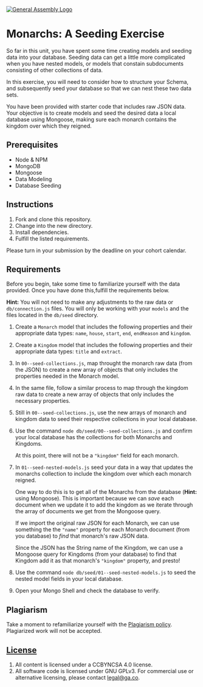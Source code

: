[![General Assembly Logo](https://camo.githubusercontent.com/1a91b05b8f4d44b5bbfb83abac2b0996d8e26c92/687474703a2f2f692e696d6775722e636f6d2f6b6538555354712e706e67)](https://generalassemb.ly/education/web-development-immersive)

# Monarchs: A Seeding Exercise

So far in this unit, you have spent some time creating models and seeding data
into your database. Seeding data can get a little more complicated when you have
nested models, or models that constain subdocuments consisting of other collections of data.

In this exercise, you will need to consider how to structure your Schema, and subsequently seed your database so that we can nest these two data sets.

You have been provided with starter code that includes raw JSON data. Your objective is to create models and seed the desired data a local database using Mongoose, making sure each monarch contains the kingdom
over which they reigned.

## Prerequisites

- Node & NPM
- MongoDB
- Mongoose
- Data Modeling
- Database Seeding

## Instructions

1. Fork and clone this repository.
1. Change into the new directory.
1. Install dependencies.
1. Fulfill the listed requirements.

Please turn in your submission by the deadline on your cohort calendar.

## Requirements

Before you begin, take some time to familiarize yourself with the data provided.
Once you have done this,fulfill the requirements below.

**Hint:** You will not need to make any adjustments to the raw data or `db/connection.js` files. You will only be working with your `models` and the files located in the `db/seed` directory.

1. Create a `Monarch` model that includes the following properties and their appropriate data types: `name`, `house`, `start`, `end`, `endReason` and `kingdom`.

1. Create a `Kingdom` model that includes the following properties and their appropriate data types: `title` and `extract`.

1. In `00--seed-collections.js`, map throught the monarch raw data (from the
   JSON) to create a new array of objects that only includes the properties
   needed in the Monarch model.

1. In the same file, follow a similar process to map through the kingdom raw
   data to create a new array of objects that only includes the necessary
   properties.

1. Still in `00--seed-collections.js`, use the new arrays of monarch and kingdom
   data to seed their respective collections in your local database.

1. Use the command `node db/seed/00--seed-collections.js` and confirm your local database
   has the collections for both Monarchs and Kingdoms.

   At this point, there will not be a `"kingdom"` field for each monarch.

1. In `01--seed-nested-models.js` seed your data in a way that updates the
   monarchs collection to include the kingdom over which each
   monarch reigned.

   One way to do this is to get all of the Monarchs from the database (**Hint:**
   using Mongoose). This is important because we can _save_ each document when
   we update it to add the kingdom as we iterate through the array of documents
   we get from the Mongoose query.

   If we import the original raw JSON for each Monarch, we can use something the
   the `"name"` property for each Monarch document (from you database) to _find_
   that monarch's raw JSON data.

   Since the JSON has the String name of the Kingdom, we can use a Mongoose
   query for Kingdoms (from your database) to find that Kingdom add it as that monarch's `"kingdom"` property, and presto!

1. Use the command `node db/seed/01--seed-nested-models.js` to seed the nested model
   fields in your local database.

1. Open your Mongo Shell and check the database to verify.

<!-- ## Bonus

Use the `.populate` method to display the `name` and `extract` from each kingdom
in the monarchs collection.

[Mongoose Documentation on Query Population](https://mongoosejs.com/docs/3.4.x/docs/populate.html) -->

## Plagiarism

Take a moment to refamiliarize yourself with the
[Plagiarism policy](https://git.generalassemb.ly/DC-WDI/Administrative/blob/master/plagiarism.md).
Plagiarized work will not be accepted.

## [License](LICENSE)

1.  All content is licensed under a CC­BY­NC­SA 4.0 license.
1.  All software code is licensed under GNU GPLv3. For commercial use or
    alternative licensing, please contact legal@ga.co.

